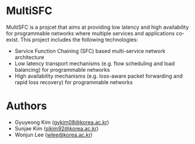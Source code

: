 # MultiSFC
MultiSFC is a projcet that aims at providing low latency and high availability for programmable networks where multiple services and applications co-exist.
This project includes the following technologies:
- Service Function Chaining (SFC) based multi-service network architecture
- Low latency transport mechanisms (e.g. flow scheduling and load balancing) for programmable networks
- High availability mechanisms (e.g. loss-aware packet forwarding and rapid loss recovery) for programmable networks

# Authors
- Gyuyeong Kim (gykim08@korea.ac.kr)
- Sunjae Kim (sjkim92@korea.ac.kr)
- Wonjun Lee (wlee@korea.ac.kr)
